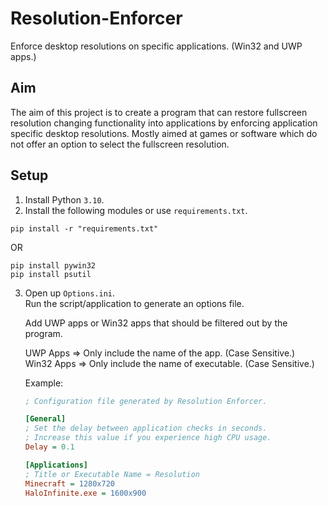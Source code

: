 # Resolution-Enforcer
Enforce desktop resolutions on specific applications. (Win32 and UWP apps.)

## Aim
The aim of this project is to create a program that can restore fullscreen resolution changing functionality into applications by enforcing application specific desktop resolutions.
Mostly aimed at games or software which do not offer an option to select the fullscreen resolution. 

## Setup
1. Install Python `3.10`.
2. Install the following modules or use `requirements.txt`.
```
pip install -r "requirements.txt" 
```
OR
```
pip install pywin32
pip install psutil
```
3. Open up `Options.ini`.  
   Run the script/application to generate an options file.        

   Add UWP apps or Win32 apps that should be filtered out by the program.        

   UWP Apps => Only include the name of the app. (Case Sensitive.)        
   Win32 Apps => Only include the name of executable. (Case Sensitive.)             

   Example:
   ```ini
   ; Configuration file generated by Resolution Enforcer.

   [General]
   ; Set the delay between application checks in seconds.
   ; Increase this value if you experience high CPU usage.
   Delay = 0.1  

   [Applications]
   ; Title or Executable Name = Resolution
   Minecraft = 1280x720
   HaloInfinite.exe = 1600x900
   ```
